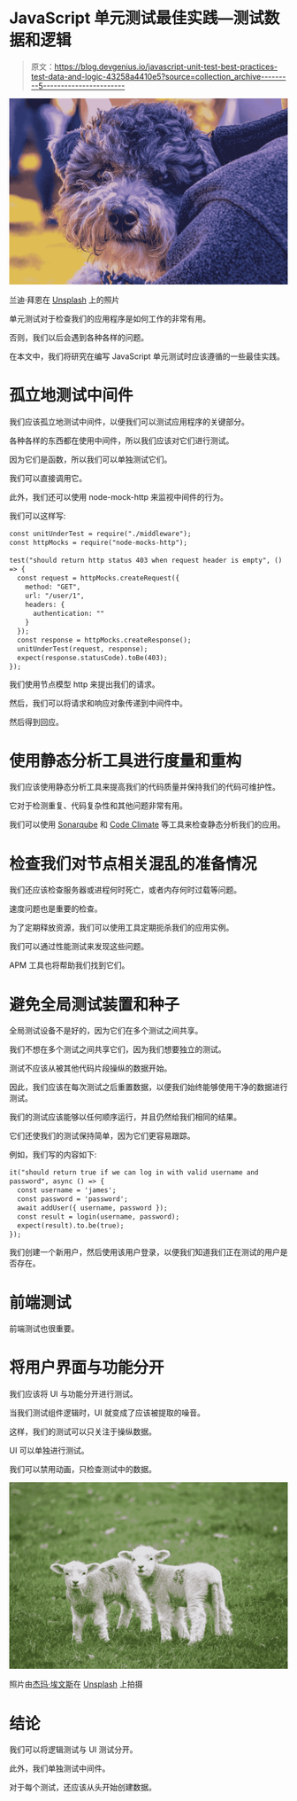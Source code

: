 # JavaScript 单元测试最佳实践—测试数据和逻辑

> 原文：<https://blog.devgenius.io/javascript-unit-test-best-practices-test-data-and-logic-43258a4410e5?source=collection_archive---------5----------------------->

![](img/f253d160c0611958711faeb0781203c0.png)

兰迪·拜恩在 [Unsplash](https://unsplash.com?utm_source=medium&utm_medium=referral) 上的照片

单元测试对于检查我们的应用程序是如何工作的非常有用。

否则，我们以后会遇到各种各样的问题。

在本文中，我们将研究在编写 JavaScript 单元测试时应该遵循的一些最佳实践。

# 孤立地测试中间件

我们应该孤立地测试中间件，以便我们可以测试应用程序的关键部分。

各种各样的东西都在使用中间件，所以我们应该对它们进行测试。

因为它们是函数，所以我们可以单独测试它们。

我们可以直接调用它。

此外，我们还可以使用 node-mock-http 来监视中间件的行为。

我们可以这样写:

```
const unitUnderTest = require("./middleware");
const httpMocks = require("node-mocks-http");

test("should return http status 403 when request header is empty", () => {
  const request = httpMocks.createRequest({
    method: "GET",
    url: "/user/1",
    headers: {
      authentication: ""
    }
  });
  const response = httpMocks.createResponse();
  unitUnderTest(request, response);
  expect(response.statusCode).toBe(403);
});
```

我们使用节点模型 http 来提出我们的请求。

然后，我们可以将请求和响应对象传递到中间件中。

然后得到回应。

# 使用静态分析工具进行度量和重构

我们应该使用静态分析工具来提高我们的代码质量并保持我们的代码可维护性。

它对于检测重复、代码复杂性和其他问题非常有用。

我们可以使用 [Sonarqube](https://www.sonarqube.org/) 和 [Code Climate](https://codeclimate.com/) 等工具来检查静态分析我们的应用。

# 检查我们对节点相关混乱的准备情况

我们还应该检查服务器或进程何时死亡，或者内存何时过载等问题。

速度问题也是重要的检查。

为了定期释放资源，我们可以使用工具定期扼杀我们的应用实例。

我们可以通过性能测试来发现这些问题。

APM 工具也将帮助我们找到它们。

# 避免全局测试装置和种子

全局测试设备不是好的，因为它们在多个测试之间共享。

我们不想在多个测试之间共享它们，因为我们想要独立的测试。

测试不应该从被其他代码片段操纵的数据开始。

因此，我们应该在每次测试之后重置数据，以便我们始终能够使用干净的数据进行测试。

我们的测试应该能够以任何顺序运行，并且仍然给我们相同的结果。

它们还使我们的测试保持简单，因为它们更容易跟踪。

例如，我们写的内容如下:

```
it("should return true if we can log in with valid username and password", async () => {
  const username = 'james';
  const password = 'password';
  await addUser({ username, password });
  const result = login(username, password);
  expect(result).to.be(true);
});
```

我们创建一个新用户，然后使用该用户登录，以便我们知道我们正在测试的用户是否存在。

# 前端测试

前端测试也很重要。

# 将用户界面与功能分开

我们应该将 UI 与功能分开进行测试。

当我们测试组件逻辑时，UI 就变成了应该被提取的噪音。

这样，我们的测试可以只关注于操纵数据。

UI 可以单独进行测试。

我们可以禁用动画，只检查测试中的数据。

![](img/470aec4a17a68d353e12fd23efc9fc42.png)

照片由[杰玛·埃文斯](https://unsplash.com/@stayandroam?utm_source=medium&utm_medium=referral)在 [Unsplash](https://unsplash.com?utm_source=medium&utm_medium=referral) 上拍摄

# 结论

我们可以将逻辑测试与 UI 测试分开。

此外，我们单独测试中间件。

对于每个测试，还应该从头开始创建数据。